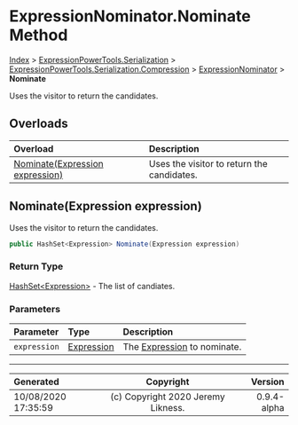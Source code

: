 ﻿# ExpressionNominator.Nominate Method

[Index](../index.md) > [ExpressionPowerTools.Serialization](ExpressionPowerTools.Serialization.a.md) > [ExpressionPowerTools.Serialization.Compression](ExpressionPowerTools.Serialization.Compression.n.md) > [ExpressionNominator](ExpressionPowerTools.Serialization.Compression.ExpressionNominator.cs.md) > **Nominate**

Uses the visitor to return the candidates.

## Overloads

| Overload | Description |
| :-- | :-- |
| [Nominate(Expression expression)](#nominateexpression-expression) | Uses the visitor to return the candidates. |
## Nominate(Expression expression)

Uses the visitor to return the candidates.

```csharp
public HashSet<Expression> Nominate(Expression expression)
```

### Return Type

 [HashSet&lt;Expression>](https://docs.microsoft.com/dotnet/api/system.collections.generic.hashset-1)  - The list of candiates.

### Parameters

| Parameter | Type | Description |
| :-- | :-- | :-- |
| `expression` | [Expression](https://docs.microsoft.com/dotnet/api/system.linq.expressions.expression) | The [Expression](https://docs.microsoft.com/dotnet/api/system.linq.expressions.expression) to nominate. |



---

| Generated | Copyright | Version |
| :-- | :-: | --: |
| 10/08/2020 17:35:59 | (c) Copyright 2020 Jeremy Likness. | 0.9.4-alpha |
